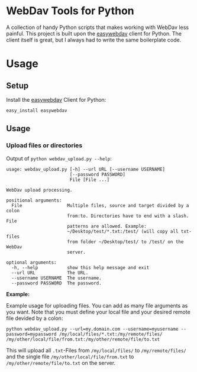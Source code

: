 # WebDav Tools for Python

A collection of handy Python scripts that makes working with WebDav less painful. This project is built upon the [easywebdav](https://github.com/amnong/easywebdav) client for Python. The client itself is great, but I always had to write the same boilerplate code.

# Usage

## Setup

Install the [easywebdav](https://github.com/amnong/easywebdav) Client for Python:

```
easy_install easywebdav
```

## Usage

### Upload files or directories

Output of `python webdav_upload.py --help`:

```
usage: webdav_upload.py [-h] --url URL [--username USERNAME]
                        [--password PASSWORD]
                        File [File ...]

WebDav upload processing.

positional arguments:
  File                 Multiple files, source and target divided by a colon
                       from:to. Directories have to end with a slash. File
                       patterns are allowed. Example:
                       ~/Desktop/test/*.txt:/test/ (will copy all txt-files
                       from folder ~/Desktop/test/ to /test/ on the WebDav
                       server.

optional arguments:
  -h, --help           show this help message and exit
  --url URL            The URL.
  --username USERNAME  The username.
  --password PASSWORD  The password.
```

**Example:**

Example usage for uploading files. You can add as many file arguments as you want. Note that you must define your local file and your desired remote file devided by a colon:

```
python webdav_upload.py --url=my.domain.com --username=myusername --password=mypassword /my/local/files/*.txt:/my/remote/files/ /my/other/local/file/from.txt:/my/other/remote/file/to.txt
```

This will upload all `.txt`-Files from `/my/local/files/` to `/my/remote/files/` and the single file `/my/other/local/file/from.txt` to `/my/other/remote/file/to.txt` on the server.
